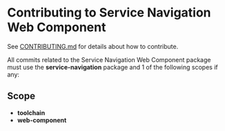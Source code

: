 # Contributing to Service Navigation Web Component

See [CONTRIBUTING.md](../../CONTRIBUTING.md) for details about how to contribute.

All commits related to the Service Navigation Web Component package must use the **service-navigation** package and 1 of the following scopes if any:

## <a name="scope"></a> Scope

- **toolchain**
- **web-component**
